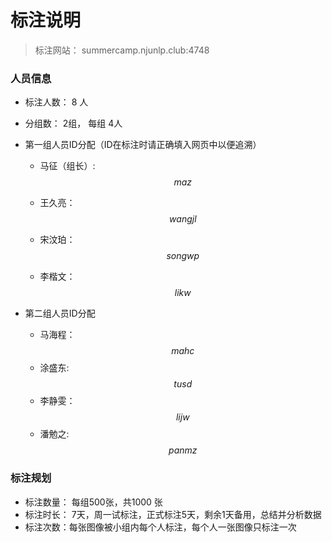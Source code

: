 # 标注说明

> 标注网站： summercamp.njunlp.club:4748



### 人员信息

* 标注人数： 8 人

* 分组数： 2组， 每组 4人

  

* 第一组人员ID分配（ID在标注时请正确填入网页中以便追溯）

  * 马征（组长）: $$maz$$

  * 王久亮：$$wangjl$$

  * 宋汶珀： $$songwp$$

  * 李楷文： $$likw$$

    

* 第二组人员ID分配

  * 马海程： $$mahc$$
  * 涂盛东:  $$tusd$$
  * 李静雯： $$lijw$$
  * 潘勉之:   $$panmz$$



### 标注规划

* 标注数量： 每组500张，共1000 张
* 标注时长： 7天，周一试标注，正式标注5天，剩余1天备用，总结并分析数据
* 标注次数：每张图像被小组内每个人标注，每个人一张图像只标注一次
